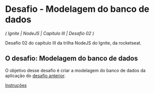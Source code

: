 # Desafio - Modelagem do banco de dados

_( Ignite | NodeJS | Capítulo III | Desafio 02 )_


Desafio 02 do capítulo III da trilha NodeJS do Ignite, da rocketseat.

## O desafio: Modelagem do banco de dados

O objetivo desse desafio é criar a modelagem do banco de dados da aplicação do [desafio anterior](https://github.com/nataliafonseca/ignite-node-c3-d01).

[Instruções](https://www.notion.so/Desafio-02-Modelagem-do-banco-de-dados-0ce9c10f9e114be0a9ee9359d68639ff)
